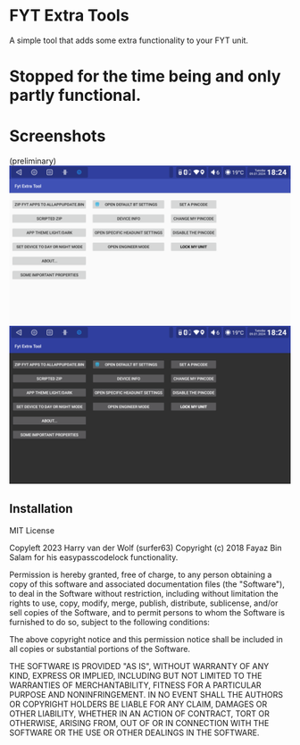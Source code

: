 
# FYT Extra Tools
A simple tool that adds some extra functionality to your FYT unit.


# Stopped for the time being and only partly functional.


# Screenshots
(preliminary)
![light theme](https://github.com/hvdwolf/FET/blob/master/images/lighttheme.png)
![dark theme](https://github.com/hvdwolf/FET/blob/master/images/darktheme.png)


## Installation

MIT License

Copyleft 2023 Harry van der Wolf (surfer63)
Copyright (c) 2018 Fayaz Bin Salam for his easypasscodelock functionality.

Permission is hereby granted, free of charge, to any person obtaining a copy
of this software and associated documentation files (the "Software"), to deal
in the Software without restriction, including without limitation the rights
to use, copy, modify, merge, publish, distribute, sublicense, and/or sell
copies of the Software, and to permit persons to whom the Software is
furnished to do so, subject to the following conditions:

The above copyright notice and this permission notice shall be included in all
copies or substantial portions of the Software.

THE SOFTWARE IS PROVIDED "AS IS", WITHOUT WARRANTY OF ANY KIND, EXPRESS OR
IMPLIED, INCLUDING BUT NOT LIMITED TO THE WARRANTIES OF MERCHANTABILITY,
FITNESS FOR A PARTICULAR PURPOSE AND NONINFRINGEMENT. IN NO EVENT SHALL THE
AUTHORS OR COPYRIGHT HOLDERS BE LIABLE FOR ANY CLAIM, DAMAGES OR OTHER
LIABILITY, WHETHER IN AN ACTION OF CONTRACT, TORT OR OTHERWISE, ARISING FROM,
OUT OF OR IN CONNECTION WITH THE SOFTWARE OR THE USE OR OTHER DEALINGS IN THE
SOFTWARE.
```
